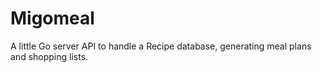 # Migomeal

A little Go server API to handle a Recipe database, generating meal plans and shopping
lists.